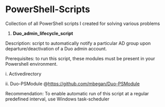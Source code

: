 # PowerShell-Scripts
Collection of all PowerShell scripts I created for solving various problems

1. **Duo_admin_lifecycle_script**

Description: script to automatically notify a particular AD group upon departure/deactivation of a Duo admin account. 

Prerequisites: to run this script, these modules must be present in your Powershell environment.

  i. Activedirectory
	
  ii. Duo-PSModule @https://github.com/mbegan/Duo-PSModule
	
Recommendation: To enable automatic run of this script at a regular predefined interval, use Windows task-scheduler
